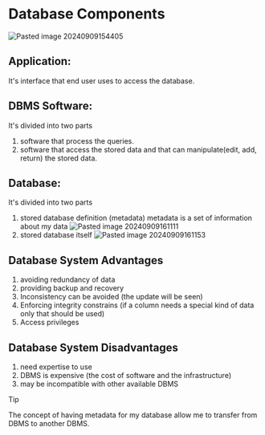 # Database Components
![Pasted image 20240909154405](https://github.com/user-attachments/assets/a71db16d-c0ae-491c-aaa2-0579daa0cf00)
## Application:
It's interface that end user uses to access the database.

## DBMS Software:
It's divided into two parts
1. software that process the queries.
2. software that access the stored data and that can manipulate(edit, add, return) the stored data.

## Database:
It's divided into two parts
1. stored database definition (metadata)
metadata is a set of information about my data
![Pasted image 20240909161111](https://github.com/user-attachments/assets/11739699-2898-458f-822c-6dcdeab07aae)
3. stored database itself
![Pasted image 20240909161153](https://github.com/user-attachments/assets/00cdfdb4-2fb0-49df-9be4-aabe56bbdb7c)

## Database System Advantages
1. avoiding redundancy of data
2. providing backup and recovery
3. Inconsistency can be avoided (the update will be seen)
4. Enforcing integrity constrains (if a column needs a special kind of data only that should be used)
5. Access privileges 

## Database System Disadvantages
1. need expertise to use
2. DBMS is expensive (the cost of software and the infrastructure)
3. may be incompatible with other available DBMS


>[!TIP]
>The concept of having metadata for my database allow me to transfer from DBMS to another DBMS.
